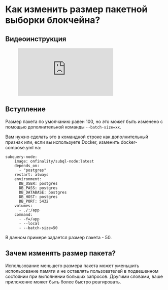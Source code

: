 # Как изменить размер пакетной выборки блокчейна?

## Видеоинструкция

<figure class="video_container">
  <iframe src="https://www.youtube.com/embed/LO_Gea_IN_s" frameborder="0" allowfullscreen="true"></iframe>
</figure>

## Вступление

Размер пакета по умолчанию равен 100, но это может быть изменено с помощью дополнительной команды `--batch-size=xx`.

Вам нужно сделать это в командной строке как дополнительный признак или, если вы используете Docker, изменить docker-compose.yml на:

```shell
subquery-node:
    image: onfinality/subql-node:latest
    depends_on:
      - "postgres"
    restart: always
    environment:
      DB_USER: postgres
      DB_PASS: postgres
      DB_DATABASE: postgres
      DB_HOST: postgres
      DB_PORT: 5432
    volumes:
      - ./:/app
    command:
      - -f=/app
      - --local
      - --batch-size=50

```

В данном примере задается размер пакета - 50.

## Зачем изменять размер пакета?

Использование меньшего размера пакета может уменьшить использование памяти и не оставлять пользователей в подвешенном состоянии при выполнении больших запросов. Другими словами, ваше приложение может быть более быстро реагировать. 